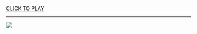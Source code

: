 
<a href="https://premium76.site?title=unblocked_football_games&ref=13M">CLICK TO PLAY</a></h3>
<hr>

<a href="https://premium76.site?title=unblocked_football_games&ref=13M"><img src="https://clearcache.store/games.png"></a>


